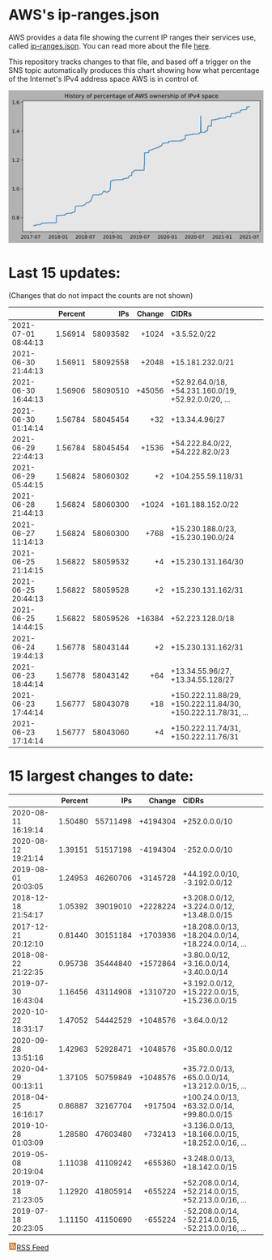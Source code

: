 # AWS's ip-ranges.json

AWS provides a data file showing the current IP ranges their
services use, called [ip-ranges.json](https://ip-ranges.amazonaws.com/ip-ranges.json).  You 
can read more about the file [here](https://docs.aws.amazon.com/general/latest/gr/aws-ip-ranges.html).

This repository tracks changes to that file, and based off a trigger on the SNS topic 
automatically produces this chart showing how what percentage of the Internet's IPv4 
address space AWS is in control of.

![History of AWS](history_count.svg)

# Last 15 updates:

(Changes that do not impact the counts are not shown)

| | Percent | IPs | Change | CIDRs |
| :--- | ---: | ---: | ---: | :--- |
| 2021-07-01 08:44:13 | 1.56914 | 58093582 | +1024 | +3.5.52.0/22 |
| 2021-06-30 21:44:13 | 1.56911 | 58092558 | +2048 | +15.181.232.0/21 |
| 2021-06-30 16:44:13 | 1.56906 | 58090510 | +45056 | +52.92.64.0/18, +54.231.160.0/19, +52.92.0.0/20, ... |
| 2021-06-30 01:14:14 | 1.56784 | 58045454 | +32 | +13.34.4.96/27 |
| 2021-06-29 22:44:13 | 1.56784 | 58045454 | +1536 | +54.222.84.0/22, +54.222.82.0/23 |
| 2021-06-29 05:44:15 | 1.56824 | 58060302 | +2 | +104.255.59.118/31 |
| 2021-06-28 21:44:13 | 1.56824 | 58060300 | +1024 | +161.188.152.0/22 |
| 2021-06-27 11:14:13 | 1.56824 | 58060300 | +768 | +15.230.188.0/23, +15.230.190.0/24 |
| 2021-06-25 21:14:15 | 1.56822 | 58059532 | +4 | +15.230.131.164/30 |
| 2021-06-25 20:44:13 | 1.56822 | 58059528 | +2 | +15.230.131.162/31 |
| 2021-06-25 14:44:15 | 1.56822 | 58059526 | +16384 | +52.223.128.0/18 |
| 2021-06-24 19:44:13 | 1.56778 | 58043144 | +2 | +15.230.131.162/31 |
| 2021-06-23 18:44:14 | 1.56778 | 58043142 | +64 | +13.34.55.96/27, +13.34.55.128/27 |
| 2021-06-23 17:44:14 | 1.56777 | 58043078 | +18 | +150.222.11.88/29, +150.222.11.84/30, +150.222.11.78/31, ... |
| 2021-06-23 17:14:14 | 1.56777 | 58043060 | +4 | +150.222.11.74/31, +150.222.11.76/31 |


# 15 largest changes to date:

| | Percent | IPs | Change | CIDRs |
| :--- | ---: | ---: | ---: | :--- |
| 2020-08-11 16:19:14 | 1.50480 | 55711498 | +4194304 | +252.0.0.0/10 |
| 2020-08-12 19:21:14 | 1.39151 | 51517198 | -4194304 | -252.0.0.0/10 |
| 2019-08-01 20:03:05 | 1.24953 | 46260706 | +3145728 | +44.192.0.0/10, -3.192.0.0/12 |
| 2018-12-18 21:54:17 | 1.05392 | 39019010 | +2228224 | +3.208.0.0/12, +3.224.0.0/12, +13.48.0.0/15 |
| 2017-12-21 20:12:10 | 0.81440 | 30151184 | +1703936 | +18.208.0.0/13, +18.204.0.0/14, +18.224.0.0/14, ... |
| 2018-08-22 21:22:35 | 0.95738 | 35444840 | +1572864 | +3.80.0.0/12, +3.16.0.0/14, +3.40.0.0/14 |
| 2019-07-30 16:43:04 | 1.16456 | 43114908 | +1310720 | +3.192.0.0/12, +15.222.0.0/15, +15.236.0.0/15 |
| 2020-10-22 18:31:17 | 1.47052 | 54442529 | +1048576 | +3.64.0.0/12 |
| 2020-09-28 13:51:16 | 1.42963 | 52928471 | +1048576 | +35.80.0.0/12 |
| 2020-04-29 00:13:11 | 1.37105 | 50759849 | +1048576 | +35.72.0.0/13, +65.0.0.0/14, +13.212.0.0/15, ... |
| 2018-04-25 16:16:17 | 0.86887 | 32167704 | +917504 | +100.24.0.0/13, +63.32.0.0/14, +99.80.0.0/15 |
| 2019-10-28 01:03:09 | 1.28580 | 47603480 | +732413 | +3.136.0.0/13, +18.166.0.0/15, +18.252.0.0/16, ... |
| 2019-05-08 20:19:04 | 1.11038 | 41109242 | +655360 | +3.248.0.0/13, +18.142.0.0/15 |
| 2019-07-18 21:23:05 | 1.12920 | 41805914 | +655224 | +52.208.0.0/14, +52.214.0.0/15, +52.213.0.0/16, ... |
| 2019-07-18 20:23:05 | 1.11150 | 41150690 | -655224 | -52.208.0.0/14, -52.214.0.0/15, -52.213.0.0/16, ... |


[![RSS Icon](rss-icon.png)RSS Feed](https://raw.githubusercontent.com/seligman/aws-ip-ranges/master/rss.xml)

